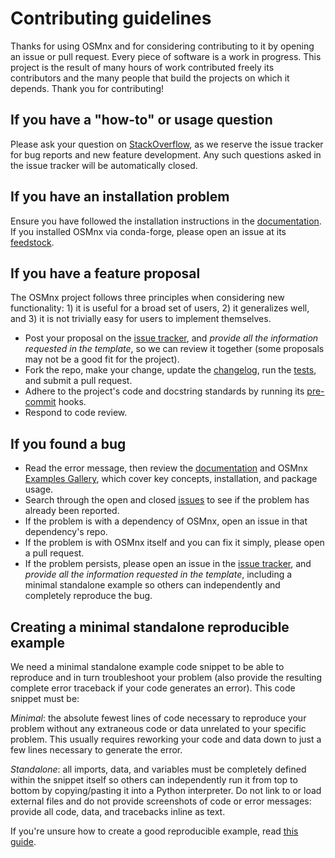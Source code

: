 # Contributing guidelines

Thanks for using OSMnx and for considering contributing to it by opening an issue or pull request. Every piece of software is a work in progress. This project is the result of many hours of work contributed freely its contributors and the many people that build the projects on which it depends. Thank you for contributing!

## If you have a "how-to" or usage question

Please ask your question on [StackOverflow](https://stackoverflow.com/search?q=osmnx), as we reserve the issue tracker for bug reports and new feature development. Any such questions asked in the issue tracker will be automatically closed.

## If you have an installation problem

Ensure you have followed the installation instructions in the [documentation](https://osmnx.readthedocs.io/). If you installed OSMnx via conda-forge, please open an issue at its [feedstock](https://github.com/conda-forge/osmnx-feedstock/issues).

## If you have a feature proposal

The OSMnx project follows three principles when considering new functionality: 1) it is useful for a broad set of users, 2) it generalizes well, and 3) it is not trivially easy for users to implement themselves.

- Post your proposal on the [issue tracker](https://github.com/gboeing/osmnx/issues), and _provide all the information requested in the template_, so we can review it together (some proposals may not be a good fit for the project).
- Fork the repo, make your change, update the [changelog](./CHANGELOG.md), run the [tests](./tests), and submit a pull request.
- Adhere to the project's code and docstring standards by running its [pre-commit](.pre-commit-config.yaml) hooks.
- Respond to code review.

## If you found a bug

- Read the error message, then review the [documentation](https://osmnx.readthedocs.io/) and OSMnx [Examples Gallery](https://github.com/gboeing/osmnx-examples), which cover key concepts, installation, and package usage.
- Search through the open and closed [issues](https://github.com/gboeing/osmnx/issues) to see if the problem has already been reported.
- If the problem is with a dependency of OSMnx, open an issue in that dependency's repo.
- If the problem is with OSMnx itself and you can fix it simply, please open a pull request.
- If the problem persists, please open an issue in the [issue tracker](https://github.com/gboeing/osmnx/issues), and _provide all the information requested in the template_, including a minimal standalone example so others can independently and completely reproduce the bug.

## Creating a minimal standalone reproducible example

We need a minimal standalone example code snippet to be able to reproduce and in turn troubleshoot your problem (also provide the resulting complete error traceback if your code generates an error). This code snippet must be:

_Minimal_: the absolute fewest lines of code necessary to reproduce your problem without any extraneous code or data unrelated to your specific problem. This usually requires reworking your code and data down to just a few lines necessary to generate the error.

_Standalone_: all imports, data, and variables must be completely defined within the snippet itself so others can independently run it from top to bottom by copying/pasting it into a Python interpreter. Do not link to or load external files and do not provide screenshots of code or error messages: provide all code, data, and tracebacks inline as text.

If you're unsure how to create a good reproducible example, read
        [this guide](https://matthewrocklin.com/blog/work/2018/02/28/minimal-bug-reports).
